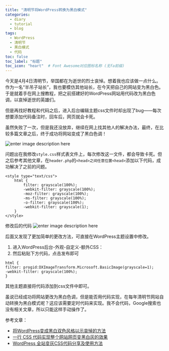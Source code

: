 ```yaml
---
title: "清明节将WordPress转换为黑白模式"
categories:
  - diary
  - tutorial
  - blog
tags:
  - WordPress
  - 清明节
  - 黑白模式
  - 代码
toc: false
toc_label: "标题"
toc_icon: "heart"  # Font Awesome对应图标名称 (无fa前缀)	
---
```

今天是4月4日清明节，举国都在为逝世的烈士哀悼。想着我也应该做一点什么。作为一名“半吊子站长”，我也要模仿其他站长，在今天把自己的网站变为黑白色。于是就着手在网上搜教程，把之前搭建好的WordPress网站用代码改为黑白色调，以哀悼逝世的英雄们。

但是再找好教程和代码之后，进入后台编辑主题css文件时却出现了bug——每次想要添加代码备注时，回车后，网页就会卡死。

虽然失败了一次，但是我还没放弃，继续在网上找其他人的解决办法，最终，在比较多篇文章之后，终于成功将网站变成了黑白色调！

![enter image description here](https://s1.ax1x.com/2020/04/04/GdgFjP.png)

问题出在我修改`style.css`样式表文件上，每次修改这一文件，都会导致卡死。但之后参考其他文章，在`header.php`的`<head>之间任意位置<head>`添加以下代码，成功解决了之前的问题。
```
<style type="text/css">
    html {
        filter: grayscale(100%); 
        -webkit-filter: grayscale(100%); 
        -moz-filter: grayscale(100%); 
        -ms-filter: grayscale(100%); 
        -o-filter: grayscale(100%); 
        -webkit-filter: grayscale(1);
    }
</style>
```

修改后的代码
![enter image description here](https://s1.ax1x.com/2020/04/04/Gdgphd.png)

后面又发现了更加简单的更改方法，可直接在WordPress主题设置中修改。
 1. 进入WordPress后台-外观-自定义-额外CSS：
 2. 然后粘贴下方代码，点击发布即可
```
html {
filter: progid:DXImageTransform.Microsoft.BasicImage(grayscale=1);
-webkit-filter: grayscale(100%);
}
```
其他主题直接将代码添加到css文件中即可。

虽说已经成功将网站更改为黑白色调，但是能否用代码实现，在每年清明节网站自动转换为黑白模式呢？这应该需要定时代码来实现。我不会代码，Google搜索也没有相关文章，所以只能这样手动操作了。

参考文章：

- [将WordPress变成黑白双色风格以示哀悼的方法](https://www.arefly.com/wordpress-black-white/)
- [一行 CSS 代码实现整个网站网页变黑白灰的效果](https://oldtang.com/2793.html)
- [WordPress 全站变灰CSS代码分享及使用方法](https://wangdalao.com/3179.html)